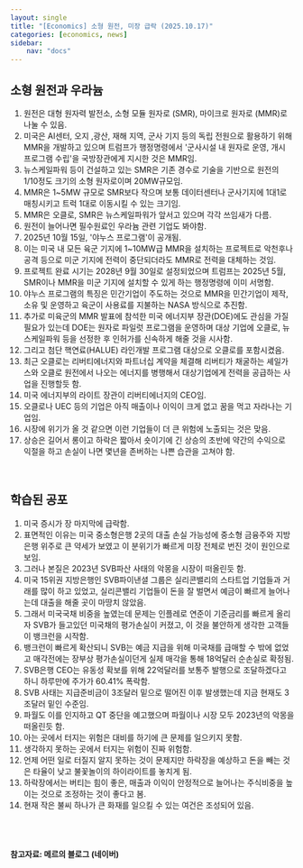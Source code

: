 ```yaml
---
layout: single
title: "[Economics] 소형 원전, 미장 급락 (2025.10.17)"
categories: [economics, news]
sidebar:
    nav: "docs"
---
```


## 소형 원전과 우라늄
1. 원전은 대형 원자력 발전소, 소형 모듈 원자로 (SMR), 마이크로 원자로 (MMR)로 나눌 수 있음.
1. 미국은 AI센터, 오지 ,광산, 재해 지역, 군사 기지 등의 독립 전원으로 활용하기 위해 MMR을 개발하고 있으며 트럼프가 행정명령에서 '군사시설 내 원자로 운영, 개시 프로그램 수립'을 국방장관에게 지시한 것은 MMR임.
1. 뉴스케일파워 등이 건설하고 있는 SMR은 기존 경수로 기술을 기반으로 원전의 1/10정도 크기의 소형 원자로이며 20MW규모임.
1. MMR은 1~5MW 규모로 SMR보다 작으며 보통 데이터센터나 군사기지에 1대1로 매칭시키고 트럭 1대로 이동시킬 수 있는 크기임.
1. MMR은 오클로, SMR은 뉴스케일파워가 앞서고 있으며 각각 쓰임새가 다름.
1. 원전이 늘어나면 필수원료인 우라늄 관련 기업도 봐야함.
1. 2025년 10월 15일, '야누스 프로그램'이 공개됨.
1. 이는 미국 내 모든 육군 기지에 1~10MW급 MMR을 설치하는 프로젝트로 악천후나 공격 등으로 미군 기지에 전력이 중단되더라도 MMR로 전력을 대체하는 것임.
1. 프로젝트 완료 시기는 2028년 9월 30일로 설정되었으며 트럼프는 2025년 5월, SMR이나 MMR을 미군 기지에 설치할 수 있게 하는 행정명령에 이미 서명함.
1. 야누스 프로그램의 특징은 민간기업이 주도하는 것으로 MMR을 민간기업이 제작, 소유 및 운영하고 육군이 사용료를 지불하는 NASA 방식으로 추진함.
1. 추가로 미육군의 MMR 발표에 참석한 미국 에너지부 장관(DOE)에도 관심을 가질 필요가 있는데 DOE는 원자로 파일럿 프로그램을 운영하며 대상 기업에 오클로, 뉴스케일파워 등을 선정한 후 인허가를 신속하게 해줄 것을 시사함.
1. 그리고 첨단 핵연료(HALUE) 라인개발 프로그램 대상으로 오클로를 포함시켰음.
1. 최근 오클로는 리버티에너지와 파트너십 계약을 체결해 리버티가 채굴하는 셰일가스와 오클로 원전에서 나오는 에너지를 병행해서 대상기업에게 전력을 공급하는 사업을 진행할듯 함.
1. 미국 에너지부의 라이트 장관이 리버티에너지의 CEO임.
1. 오클로나 UEC 등의 기업은 아직 매출이나 이익이 크게 없고 꿈을 먹고 자라나는 기업임.
1. 시장에 위기가 올 것 같으면 이런 기업들이 더 큰 위험에 노출되는 것은 맞음.
1. 상승은 길어서 롱이고 하락은 짧아서 숏이기에 긴 상승의 초반에 약간의 수익으로 익절을 하고 손실이 나면 몇년을 존버하는 나쁜 습관을 고쳐야 함.

<br/>

## 학습된 공포
1. 미국 증시가 장 마지막에 급락함.
1. 표면적인 이유는 미국 중소형은행 2곳의 대출 손실 가능성에 중소형 금융주와 지방은행 위주로 큰 약세가 보였고 이 분위기가 빠르게 미장 전체로 번진 것이 원인으로 보임.
1. 그러나 본질은 2023년 SVB파산 사태의 악몽을 시장이 떠올린듯 함.
1. 미국 15위권 지방은행인 SVB파이낸셜 그룹은 실리콘밸리의 스타트업 기업들과 거래를 많이 하고 있었고, 실리콘밸리 기업들이 돈을 잘 벌면서 예금이 빠르게 늘어나는데 대출을 해줄 곳이 마땅치 않았음.
1. 그래서 미국국채 비중을 높였는데 문제는 인플레로 연준이 기준금리를 빠르게 올리자 SVB가 들고있던 미국채의 평가손실이 커졌고, 이 것을 불안하게 생각한 고객들이 뱅크런을 시작함.
1. 뱅크런이 빠르게 확산되니 SVB는 예금 지급을 위해 미국채를 급매할 수 밖에 없었고 매각전에는 장부상 평가손실이던게 실제 매각을 통해 18억달러 순손실로 확정됨.
1. SVB은행 CEO는 유동성 확보를 위해 22억달러를 보통주 발행으로 조달하겠다고 하니 하루만에 주가가 60.41% 폭락함.
1. SVB 사태는 지급준비금이 3조달러 밑으로 떨어진 이후 발생했는데 지금 현재도 3조달러 밑인 수준임.
1. 파월도 이를 인지하고 QT 중단을 예고했으며 파월이나 시장 모두 2023년의 악몽을 떠올린듯 함.
1. 아는 곳에서 터지는 위험은 대비를 하기에 큰 문제를 일으키지 못함.
1. 생각하지 못하는 곳에서 터지는 위험이 진짜 위험함.
1. 언제 어떤 일로 터질지 알지 못하는 것이 문제지만 하락장을 예상하고 돈을 빼는 것은 타율이 낮고 불꽃놀이의 하이라이트를 놓치게 됨.
1. 하락장에서는 버티는 힘이 좋은, 매출과 이익이 안정적으로 늘어나는 주식비중을 높이는 것으로 조정하는 것이 좋다고 봄.
1. 현재 작은 불씨 하나가 큰 화재를 일으킬 수 있는 여건은 조성되어 있음.



<br/>
<br/>

#### 참고자료: 메르의 블로그 (네이버)
